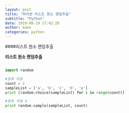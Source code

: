 ```yaml
---
layout: post
title: "파이썬 리스트 원소 랜덤추출"
subtitle: "Python"
date: 2019-08-19 17:42:28
author: kwon
categories: python
---
```


####리스트 원소 랜덤추출

**리스트 원소 랜덤추출**

```Python

import random

#중복 허용
count = 2
sampleList = ['a', 'b', 'c', 'd', 'e']
print [random.choice(sampleList) for i in range(count)]

#중복 허용 X
print random.sample(sampleList, count)

```
